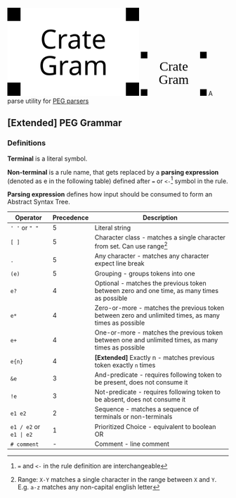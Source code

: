 ![img](/site/crategram-github.svg)
<svg width="150" height="100" viewBox="0 0 15 10" version="1.1" xmlns="http://www.w3.org/2000/svg">
    <rect x="0" y="0" width="15" height="10" stroke-width="1" stroke="var(--color-fg-muted)" fill-opacity="0" />
    <text x="50%" y="36%" dominant-baseline="middle" text-anchor="middle" font-size="3" font-family="Fira Code" fill="var(--color-fg-default)">Crate</text>
    <text x="50%" y="66%" dominant-baseline="middle" text-anchor="middle" font-size="3" font-family="Fira Code" fill="var(--color-fg-default)">Gram</text>
    <rect x="0" y="0" fill="var(--color-fg-muted)" width="1.5" height="1.5"></rect>
    <rect x="13.5" y="0" fill="var(--color-fg-muted)" width="1.5" height="1.5"></rect>
    <rect x="13.5" y="8.5" fill="var(--color-fg-muted)" width="1.5" height="1.5"></rect>
    <rect x="0" y="8.5" fill="var(--color-fg-muted)" width="1.5" height="1.5"></rect>
</svg>
A parse utility for [PEG parsers](https://pdos.csail.mit.edu/~baford/packrat/popl04/peg-popl04.pdf)

## [Extended] PEG Grammar

### Definitions

**Terminal** is a literal symbol.

**Non-terminal** is a rule name, that gets replaced by a **parsing expression** (denoted as e in the following table)
defined after `=` or `<-`[^1] symbol in the rule.

**Parsing expression** defines how input should be consumed to form an Abstract Syntax Tree.

| Operator                 | Precedence | Description                                                                                            |
|--------------------------|------------|--------------------------------------------------------------------------------------------------------|
| `' '` or `" "`           | 5          | Literal string                                                                                         |
| `[ ]`                    | 5          | Character class - matches a single character from set. Can use range[^2]                               | 
| `.`                      | 5          | Any character - matches any character expect line break                                                | 
| `(e)`                    | 5          | Grouping - groups tokens into one                                                                      | 
| `e?`                     | 4          | Optional - matches the previous token between zero and one time, as many times as possible             | 
| `e*`                     | 4          | Zero-or-more - matches the previous token  between zero and unlimited times, as many times as possible | 
| `e+`                     | 4          | One-or-more - matches the previous token  between one and unlimited times, as many times as possible   | 
| `e{n}`                   | 4          | **[Extended]** Exactly n - matches previous token exactly `n` times                                    | 
| `&e`                     | 3          | And-predicate - requires following token to be present, does not consume it                            | 
| `!e`                     | 3          | Not-predicate - requires following token to be absent, does not consume it                             | 
| `e1 e2`                  | 2          | Sequence - matches a sequence of terminals or non-terminals                                            |
| `e1 / e2`  or `e1 \| e2` | 1          | Prioritized Choice - equivalent to boolean OR                                                          |
| `# comment`              | -          | Comment - line comment                                                                                 | 

[^1]: `=` and `<-` in the rule definition are interchangeable

[^2]: Range: `X-Y` matches a single character in the
range between `X` and `Y`. E.g. `a-z` matches any non-capital english letter
